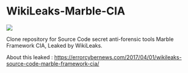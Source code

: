 # WikiLeaks-Marble-CIA

<img src="https://raw.githubusercontent.com/zakybstrd21215/WikiLeaks-Marble-CIA/master/marble.jpg" align="center">

Clone repository for Source Code secret anti-forensic tools Marble Framework CIA, Leaked by WikiLeaks.

About this leaked : https://errorcybernews.com/2017/04/01/wikileaks-source-code-marble-framework-cia/

